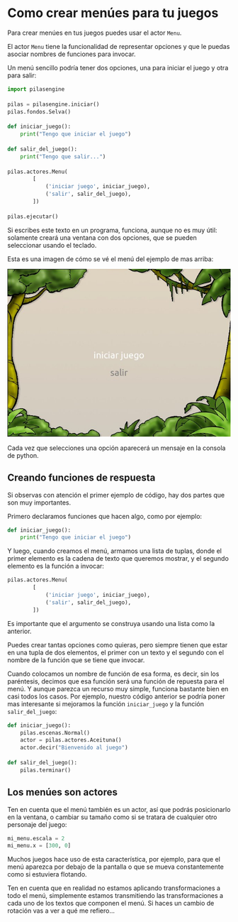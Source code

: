 # Como crear menúes para tu juegos

Para crear menúes en tus juegos puedes usar
el actor ``Menu``.

El actor ``Menu`` tiene la funcionalidad de
representar opciones y que le puedas asociar
nombres de funciones para invocar.

Un menú sencillo podría tener dos opciones, una
para iniciar el juego y otra para salir:

```python
import pilasengine

pilas = pilasengine.iniciar()
pilas.fondos.Selva()

def iniciar_juego():
    print("Tengo que iniciar el juego")

def salir_del_juego():
    print("Tengo que salir...")

pilas.actores.Menu(
        [
            ('iniciar juego', iniciar_juego),
            ('salir', salir_del_juego),
        ])

pilas.ejecutar()
```


Si escribes este texto en un programa, funciona, aunque no
es muy útil: solamente creará una ventana con dos
opciones, que se pueden seleccionar usando el
teclado.

Esta es una imagen de cómo se vé el menú del
ejemplo de mas arriba:

![](imagenes/menu/menu.jpg)


Cada vez que selecciones una opción aparecerá un
mensaje en la consola de python.


## Creando funciones de respuesta

Si observas con atención el primer ejemplo de código, hay
dos partes que son muy importantes.

Primero declaramos funciones que hacen algo, como por
ejemplo:

```python
def iniciar_juego():
    print("Tengo que iniciar el juego")
```


Y luego, cuando creamos el menú, armamos una lista
de tuplas, donde el primer elemento es la cadena
de texto que queremos mostrar, y el segundo elemento
es la función a invocar:

```python
pilas.actores.Menu(
        [
            ('iniciar juego', iniciar_juego),
            ('salir', salir_del_juego),
        ])
```

Es importante que el argumento se construya usando
una lista como la anterior.

Puedes crear tantas
opciones como quieras, pero siempre tienen que estar
en una tupla de dos elementos, el primer con un texto
y el segundo con el nombre de la función que se tiene
que invocar.

Cuando colocamos un nombre de función de esa forma, es
decir, sin los paréntesis, decimos que esa función
será una función de repuesta para el menú. Y aunque
parezca un recurso muy simple, funciona bastante bien
en casi todos los casos. Por ejemplo, nuestro código
anterior se podría poner mas interesante si mejoramos
la función ``iniciar_juego`` y la función ``salir_del_juego``:

```python
def iniciar_juego():
    pilas.escenas.Normal()
    actor = pilas.actores.Aceituna()
    actor.decir("Bienvenido al juego")

def salir_del_juego():
    pilas.terminar()
```

## Los menúes son actores

Ten en cuenta que el menú también es un actor, así
que podrás posicionarlo en la ventana, o cambiar
su tamaño como si se tratara de cualquier otro
personaje del juego:


```python
mi_menu.escala = 2
mi_menu.x = [300, 0]
```

Muchos juegos hace uso de esta característica, por
ejemplo, para que el menú aparezca por debajo de la pantalla
o que se mueva constantemente como si estuviera flotando.

Ten en cuenta que en realidad no estamos aplicando transformaciones
a todo el menú, simplemente estamos transmitiendo las transformaciones
a cada uno de los textos que componen el menú. Si haces un
cambio de rotación vas a ver a qué me refiero...
